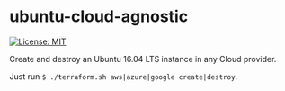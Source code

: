 # ubuntu-cloud-agnostic

[![License: MIT](https://img.shields.io/badge/License-MIT-yellow.svg)](https://opensource.org/licenses/MIT)

Create and destroy an Ubuntu 16.04 LTS instance in any Cloud provider.

Just run `$ ./terraform.sh aws|azure|google create|destroy`.
